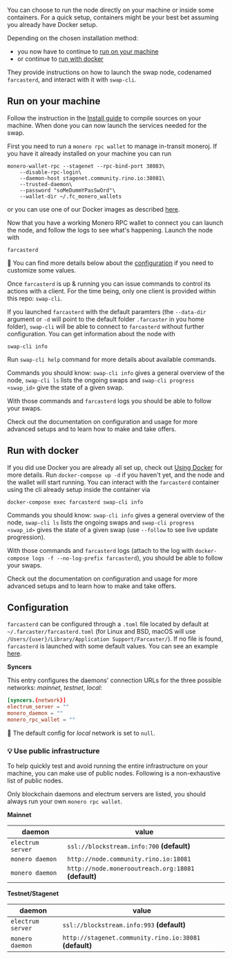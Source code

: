 You can choose to run the node directly on your machine or inside some containers. For a quick setup, containers might be your best bet assuming you already have Docker setup.

Depending on the chosen installation method:

- you now have to continue to [run on your machine](#run-on-your-machine)
- or continue to [run with docker](#run-with-docker)

They provide instructions on how to launch the swap node, codenamed `farcasterd`, and interact with it with `swap-cli`.

## Run on your machine

Follow the instruction in the [Install guide](./Install-guide) to compile sources on your machine. When done you can now launch the services needed for the swap.

First you need to run a `monero rpc wallet` to manage in-transit moneroj. If you have it already installed on your machine you can run

```
monero-wallet-rpc --stagenet --rpc-bind-port 38083\
    --disable-rpc-login\
    --daemon-host stagenet.community.rino.io:38081\
    --trusted-daemon\
    --password "soMeDummYPasSwOrd"\
    --wallet-dir ~/.fc_monero_wallets
```

or you can use one of our Docker images as described [here](./Using-Docker#run-the-monero-rpc-wallet).

Now that you have a working Monero RPC wallet to connect you can launch the node, and follow the logs to see what's happening. Launch the node with

```
farcasterd
```

:mag_right: You can find more details below about the [configuration](#configuration) if you need to customize some values.

Once `farcasterd` is up & running you can issue commands to control its actions with a client. For the time being, only one client is provided within this repo: `swap-cli`.

If you launched `farcasterd` with the default paramters (the `--data-dir` argument or `-d` will point to the default folder `.farcaster` in you home folder), `swap-cli` will be able to connect to `farcasterd` without further configuration. You can get information about the node with

```
swap-cli info
```

Run `swap-cli help` command for more details about available commands.

Commands you should know: `swap-cli info` gives a general overview of the node, `swap-cli ls` lists the ongoing swaps and `swap-cli progress <swap_id>` give the state of a given swap.

With those commands and `farcasterd` logs you should be able to follow your swaps.

Check out the documentation on configuration and usage for more advanced setups and to learn how to make and take offers.

## Run with docker

If you did use Docker you are already all set up, check out [Using Docker](./Using-Docker) for more details. Run `docker-compose up -d` if you haven't yet, and the node and the wallet will start running. You can interact with the `farcasterd` container using the cli already setup inside the container via

```
docker-compose exec farcasterd swap-cli info
```

Commands you should know: `swap-cli info` gives a general overview of the node, `swap-cli ls` lists the ongoing swaps and `swap-cli progress <swap_id>` gives the state of a given swap (use `--follow` to see live update progression).

With those commands and `farcasterd` logs (attach to the log with `docker-compose logs -f --no-log-prefix farcasterd`), you should be able to follow your swaps.

Check out the documentation on configuration and usage for more advanced setups and to learn how to make and take offers.

## Configuration

`farcasterd` can be configured through a `.toml` file located by default at `~/.farcaster/farcasterd.toml` (for Linux and BSD, macOS will use `/Users/{user}/Library/Application Support/Farcaster/`). If no file is found, `farcasterd` is launched with some default values. You can see an example [here](https://github.com/farcaster-project/farcaster-node/blob/main/farcasterd.toml).

**Syncers**

This entry configures the daemons' connection URLs for the three possible networks: _mainnet_, _testnet_, _local_:

```toml
[syncers.{network}]
electrum_server = ""
monero_daemon = ""
monero_rpc_wallet = ""
```

:mag_right: The default config for _local_ network is set to `null`.

### :bulb: Use public infrastructure

To help quickly test and avoid running the entire infrastructure on your machine, you can make use of public nodes. Following is a non-exhaustive list of public nodes.

Only blockchain daemons and electrum servers are listed, you should always run your own `monero rpc wallet`.

**Mainnet**

| daemon            | value                                                |
| ----------------- | ---------------------------------------------------- |
| `electrum server` | `ssl://blockstream.info:700` **(default)**           |
| `monero daemon`   | `http://node.community.rino.io:18081`                |
| `monero daemon`   | `http://node.monerooutreach.org:18081` **(default)** |

**Testnet/Stagenet**

| daemon            | value                                                   |
| ----------------- | ------------------------------------------------------- |
| `electrum server` | `ssl://blockstream.info:993` **(default)**              |
| `monero daemon`   | `http://stagenet.community.rino.io:38081` **(default)** |

